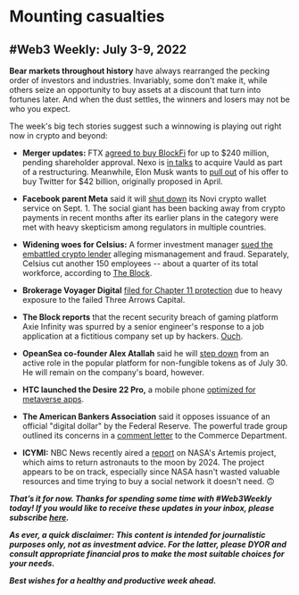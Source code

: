 # Mounting casualties
## #Web3 Weekly: July 3-9, 2022

**Bear markets throughout history** have always rearranged the pecking order of investors and industries. Invariably, some don't make it, while others seize an opportunity to buy assets at a discount that turn into fortunes later. And when the dust settles, the winners and losers may not be who you expect.

The week's big tech stories suggest such a winnowing is playing out right now in crypto and beyond:

- **Merger updates:** FTX [agreed to buy BlockFi](https://finance.yahoo.com/news/ftx-agrees-deal-blockfi-option-075136401.html) for up to $240 million, pending shareholder approval. Nexo is [in talks](https://www.cnbc.com/2022/07/05/crypto-lender-nexo-offers-to-buy-embattled-rival-vauld.html) to acquire Vauld as part of a restructuring. Meanwhile, Elon Musk wants to [pull out](https://www.coindesk.com/business/2022/07/08/musk-scraps-42b-deal-to-buy-twitter-prompting-board-to-threaten-suit/) of his offer to buy Twitter for $42 billion, originally proposed in April.

- **Facebook parent Meta** said it will [shut down](https://techcrunch.com/2022/07/04/meta-novi-pilot-ends/) its Novi crypto wallet service on Sept. 1. The social giant has been backing away from crypto payments in recent months after its earlier plans in the category were met with heavy skepticism among regulators in multiple countries.  

- **Widening woes for Celsius:** A former investment manager [sued the embattled crypto lender](https://www.cnbc.com/2022/07/08/crypto-lender-celsius-is-a-fraud-and-ponzi-scheme-lawsuit-claims.html) alleging mismanagement and fraud. Separately, Celsius cut another 150 employees -- about a quarter of its total workforce, according to [The Block](https://www.theblock.co/post/155647/crypto-lender-celsius-dismisses-a-quarter-of-its-employees-calcalist).

- **Brokerage Voyager Digital** [filed for Chapter 11 protection](https://www.cnbc.com/2022/07/06/crypto-firm-voyager-digital-files-for-chapter-11-bankruptcy-protection.html) due to heavy exposure to the failed Three Arrows Capital.

- **The Block reports** that the recent security breach of gaming platform Axie Infinity was spurred by a senior engineer's response to a job application at a fictitious company set up by hackers. [Ouch](https://www.theblock.co/post/156038/how-a-fake-job-offer-took-down-the-worlds-most-popular-crypto-game).


- **OpeanSea co-founder Alex Atallah** said he will [step down](https://mirror.xyz/alexatallah.eth/-8HvcUeO6wkrzV5xLR-Uv_OljE_Xci1yI6jUBGYJvmU) from an active role in the popular platform for non-fungible tokens as of July 30. He will remain on the company's board, however.

- **HTC launched the Desire 22 Pro,** a mobile phone [optimized for metaverse apps](https://finance.yahoo.com/news/htc-launches-metaverse-phone-ethereum-032319535.html).

- **The American Bankers Association** said it opposes issuance of an official "digital dollar" by the Federal Reserve. The powerful trade group outlined its concerns in a [comment letter](https://www.regulations.gov/comment/ITA-2022-0003-0008) to the Commerce Department.

- **ICYMI:** NBC News recently aired a [report](https://www.youtube.com/watch?v=6hlk0SPtXbg) on NASA's Artemis project, which aims to return astronauts to the moon by 2024. The project appears to be on track, especially since NASA hasn't wasted valuable resources and time trying to buy a social network it doesn't need. 🙃

_**That’s it for now. Thanks for spending some time with #Web3Weekly today! If you would like to receive these updates in your inbox, please subscribe [here](https://w3w.news).**_

_**As ever, a quick disclaimer: This content is intended for journalistic purposes only, not as investment advice. For the latter, please DYOR and consult appropriate financial pros to make the most suitable choices for your needs.**_

_**Best wishes for a healthy and productive week ahead.**_  
